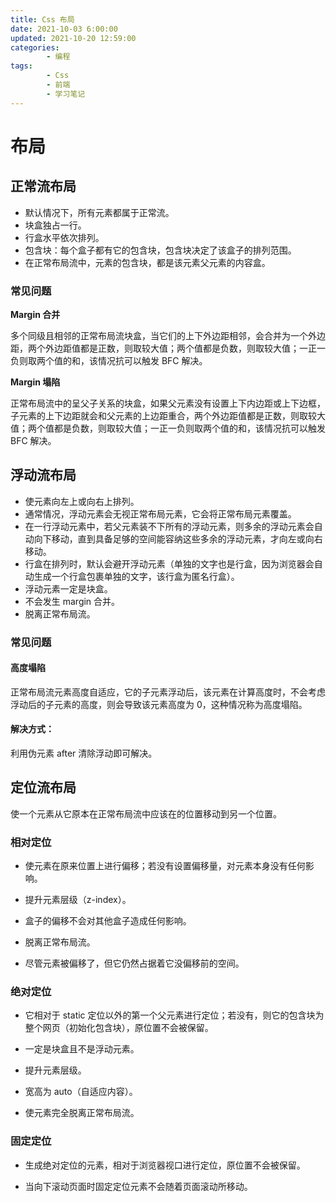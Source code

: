 ```yaml
---
title: Css 布局
date: 2021-10-03 6:00:00
updated: 2021-10-20 12:59:00
categories:
        - 编程
tags:
        - Css
        - 前端
        - 学习笔记
---
```


# 布局

## 正常流布局

- 默认情况下，所有元素都属于正常流。
- 块盒独占一行。
- 行盒水平依次排列。
- 包含块：每个盒子都有它的包含块，包含块决定了该盒子的排列范围。
- 在正常布局流中，元素的包含块，都是该元素父元素的内容盒。

### 常见问题

**Margin 合并**

多个同级且相邻的正常布局流块盒，当它们的上下外边距相邻，会合并为一个外边距，两个外边距值都是正数，则取较大值；两个值都是负数，则取较大值；一正一负则取两个值的和，该情况抗可以触发 BFC 解决。

**Margin 塌陷**

正常布局流中的呈父子关系的块盒，如果父元素没有设置上下内边距或上下边框，子元素的上下边距就会和父元素的上边距重合，两个外边距值都是正数，则取较大值；两个值都是负数，则取较大值；一正一负则取两个值的和，该情况抗可以触发 BFC 解决。

## 浮动流布局

- 使元素向左上或向右上排列。
- 通常情况，浮动元素会无视正常布局元素，它会将正常布局元素覆盖。
- 在一行浮动元素中，若父元素装不下所有的浮动元素，则多余的浮动元素会自动向下移动，直到具备足够的空间能容纳这些多余的浮动元素，才向左或向右移动。
- 行盒在排列时，默认会避开浮动元素（单独的文字也是行盒，因为浏览器会自动生成一个行盒包裹单独的文字，该行盒为匿名行盒）。
- 浮动元素一定是块盒。
- 不会发生 margin 合并。
- 脱离正常布局流。

### 常见问题

#### 高度塌陷

正常布局流元素高度自适应，它的子元素浮动后，该元素在计算高度时，不会考虑浮动后的子元素的高度，则会导致该元素高度为 0，这种情况称为高度塌陷。

#### 解决方式：

利用伪元素 after 清除浮动即可解决。

## 定位流布局

使一个元素从它原本在正常布局流中应该在的位置移动到另一个位置。

### 相对定位

- 使元素在原来位置上进行偏移；若没有设置偏移量，对元素本身没有任何影响。

- 提升元素层级（z-index）。

- 盒子的偏移不会对其他盒子造成任何影响。

- 脱离正常布局流。

- 尽管元素被偏移了，但它仍然占据着它没偏移前的空间。

### 绝对定位

- 它相对于 static 定位以外的第一个父元素进行定位；若没有，则它的包含块为整个网页（初始化包含块），原位置不会被保留。

- 一定是块盒且不是浮动元素。

- 提升元素层级。

- 宽高为 auto（自适应内容）。

- 使元素完全脱离正常布局流。

### 固定定位

- 生成绝对定位的元素，相对于浏览器视口进行定位，原位置不会被保留。

- 当向下滚动页面时固定定位元素不会随着页面滚动所移动。
